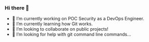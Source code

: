 ### Hi there 👋

- 🔭 I’m currently working on POC Security as a DevOps Engineer.
- 🌱 I’m currently learning how Git works.
- 👯 I’m looking to collaborate on public projects!
- 🤔 I’m looking for help with git command line commands...
